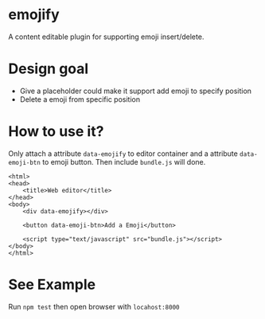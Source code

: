 emojify
=======

A content editable plugin for supporting emoji insert/delete.


Design goal
===========

* Give a placeholder could make it support add emoji to specify position
* Delete a emoji from specific position


How to use it?
==============

Only attach a attribute `data-emojify` to editor container and a attribute `data-emoji-btn` to emoji button.
Then include `bundle.js` will done.

```
<html>
<head>
    <title>Web editor</title>
</head>
<body>
    <div data-emojify></div>

    <button data-emoji-btn>Add a Emoji</button>

    <script type="text/javascript" src="bundle.js"></script>
</body>
</html>
```

See Example
===========
Run `npm test` then open browser with `locahost:8000`

